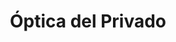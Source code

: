 ---
title: "Óptica del Privado"
url: /ciudad-autonoma-de-buenos-aires/optica-del-privado/
shop: óptico
---
